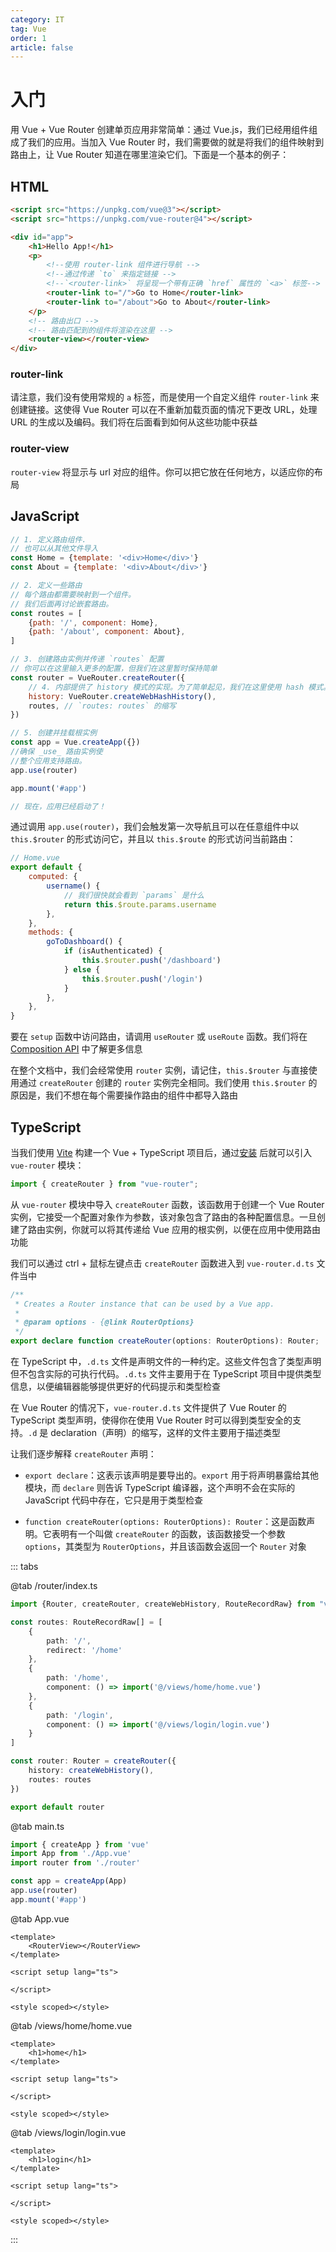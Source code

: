 ```yaml
---
category: IT
tag: Vue
order: 1
article: false
---
```


# 入门

用 Vue + Vue Router 创建单页应用非常简单：通过 Vue.js，我们已经用组件组成了我们的应用。当加入 Vue Router 时，我们需要做的就是将我们的组件映射到路由上，让 Vue Router 知道在哪里渲染它们。下面是一个基本的例子：

## HTML

```html
<script src="https://unpkg.com/vue@3"></script>
<script src="https://unpkg.com/vue-router@4"></script>

<div id="app">
    <h1>Hello App!</h1>
    <p>
        <!--使用 router-link 组件进行导航 -->
        <!--通过传递 `to` 来指定链接 -->
        <!--`<router-link>` 将呈现一个带有正确 `href` 属性的 `<a>` 标签-->
        <router-link to="/">Go to Home</router-link>
        <router-link to="/about">Go to About</router-link>
    </p>
    <!-- 路由出口 -->
    <!-- 路由匹配到的组件将渲染在这里 -->
    <router-view></router-view>
</div>
```

### router-link

请注意，我们没有使用常规的 `a` 标签，而是使用一个自定义组件 `router-link` 来创建链接。这使得 Vue Router 可以在不重新加载页面的情况下更改 URL，处理 URL 的生成以及编码。我们将在后面看到如何从这些功能中获益

### router-view

`router-view` 将显示与 url 对应的组件。你可以把它放在任何地方，以适应你的布局

## JavaScript

```js
// 1. 定义路由组件.
// 也可以从其他文件导入
const Home = {template: '<div>Home</div>'}
const About = {template: '<div>About</div>'}

// 2. 定义一些路由
// 每个路由都需要映射到一个组件。
// 我们后面再讨论嵌套路由。
const routes = [
    {path: '/', component: Home},
    {path: '/about', component: About},
]

// 3. 创建路由实例并传递 `routes` 配置
// 你可以在这里输入更多的配置，但我们在这里暂时保持简单
const router = VueRouter.createRouter({
    // 4. 内部提供了 history 模式的实现。为了简单起见，我们在这里使用 hash 模式。
    history: VueRouter.createWebHashHistory(),
    routes, // `routes: routes` 的缩写
})

// 5. 创建并挂载根实例
const app = Vue.createApp({})
//确保 _use_ 路由实例使
//整个应用支持路由。
app.use(router)

app.mount('#app')

// 现在，应用已经启动了！
```

通过调用 `app.use(router)`，我们会触发第一次导航且可以在任意组件中以 `this.$router` 的形式访问它，并且以 `this.$route` 的形式访问当前路由：

```js
// Home.vue
export default {
    computed: {
        username() {
            // 我们很快就会看到 `params` 是什么
            return this.$route.params.username
        },
    },
    methods: {
        goToDashboard() {
            if (isAuthenticated) {
                this.$router.push('/dashboard')
            } else {
                this.$router.push('/login')
            }
        },
    },
}
```

要在 `setup` 函数中访问路由，请调用 `useRouter` 或 `useRoute` 函数。我们将在 [Composition API](待更新) 中了解更多信息

在整个文档中，我们会经常使用 `router` 实例，请记住，`this.$router` 与直接使用通过 `createRouter` 创建的 `router` 实例完全相同。我们使用 `this.$router` 的原因是，我们不想在每个需要操作路由的组件中都导入路由

## TypeScript

当我们使用 [Vite](/it/vite/guide/) 构建一个 Vue + TypeScript 项目后，通过[安装](../start/installation.md) 后就可以引入 `vue-router` 模块：

```ts
import { createRouter } from "vue-router";
```

从 `vue-router` 模块中导入 `createRouter` 函数，该函数用于创建一个 Vue Router 实例，它接受一个配置对象作为参数，该对象包含了路由的各种配置信息。一旦创建了路由实例，你就可以将其传递给 Vue 应用的根实例，以便在应用中使用路由功能

我们可以通过 ctrl + 鼠标左键点击 `createRouter` 函数进入到 `vue-router.d.ts` 文件当中

```ts
/**
 * Creates a Router instance that can be used by a Vue app.
 *
 * @param options - {@link RouterOptions}
 */
export declare function createRouter(options: RouterOptions): Router;
```

在 TypeScript 中，`.d.ts` 文件是声明文件的一种约定。这些文件包含了类型声明但不包含实际的可执行代码。`.d.ts` 文件主要用于在 TypeScript 项目中提供类型信息，以便编辑器能够提供更好的代码提示和类型检查

在 Vue Router 的情况下，`vue-router.d.ts` 文件提供了 Vue Router 的 TypeScript 类型声明，使得你在使用 Vue Router 时可以得到类型安全的支持。`.d` 是 declaration（声明）的缩写，这样的文件主要用于描述类型

让我们逐步解释 `createRouter` 声明：

- `export declare`：这表示该声明是要导出的。`export` 用于将声明暴露给其他模块，而 `declare` 则告诉 TypeScript 编译器，这个声明不会在实际的 JavaScript 代码中存在，它只是用于类型检查

- `function createRouter(options: RouterOptions): Router`：这是函数声明。它表明有一个叫做 `createRouter` 的函数，该函数接受一个参数 `options`，其类型为 `RouterOptions`，并且该函数会返回一个 `Router` 对象

::: tabs

@tab /router/index.ts

```ts
import {Router, createRouter, createWebHistory, RouteRecordRaw} from "vue-router";

const routes: RouteRecordRaw[] = [
    {
        path: '/',
        redirect: '/home'
    },
    {
        path: '/home',
        component: () => import('@/views/home/home.vue')
    },
    {
        path: '/login',
        component: () => import('@/views/login/login.vue')
    }
]

const router: Router = createRouter({
    history: createWebHistory(),
    routes: routes
})

export default router
```

@tab main.ts

```ts
import { createApp } from 'vue'
import App from './App.vue'
import router from './router'

const app = createApp(App)
app.use(router)
app.mount('#app')
```

@tab App.vue

```vue
<template>
    <RouterView></RouterView>
</template>

<script setup lang="ts">

</script>

<style scoped></style>
```

@tab /views/home/home.vue

```vue
<template>
    <h1>home</h1>
</template>

<script setup lang="ts">

</script>

<style scoped></style>
```

@tab /views/login/login.vue

```vue
<template>
    <h1>login</h1>
</template>

<script setup lang="ts">

</script>

<style scoped></style>
```

:::